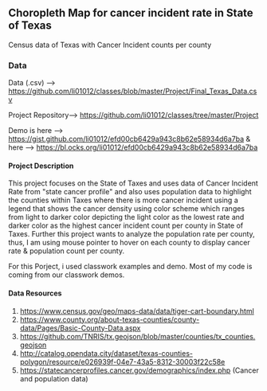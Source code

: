 
## Choropleth Map for cancer incident rate in State of Texas

Census data of Texas with Cancer Incident counts per county

### Data

Data (.csv) --> https://github.com/li01012/classes/blob/master/Project/Final_Texas_Data.csv

Project Repository--> https://github.com/li01012/classes/tree/master/Project

Demo is here --> https://gist.github.com/li01012/efd00cb6429a943c8b62e58934d6a7ba
& here --> https://bl.ocks.org/li01012/efd00cb6429a943c8b62e58934d6a7ba

#### Project Description

This project focuses on the State of Taxes and uses data of Cancer Incident Rate from "state cancer profile" and also uses population data to highlight the counties within Taxes where there is more cancer incident using a legend that shows the cancer density using color scheme which ranges from light to darker color depicting the light color as the lowest rate and darker color as the highest cancer incident count per county in State of Taxes. Further this project wants to analyze the population rate per county, thus, I am using mouse pointer to hover on each county to display cancer rate & population count per county.

For this Porject, i used classwork examples and demo. Most of my code is coming from our classwork demos.

#### Data Resources

1. https://www.census.gov/geo/maps-data/data/tiger-cart-boundary.html 
2. https://www.county.org/about-texas-counties/county-data/Pages/Basic-County-Data.aspx 
3. https://github.com/TNRIS/tx.geojson/blob/master/counties/tx_counties.geojson
4. http://catalog.opendata.city/dataset/texas-counties-polygon/resource/e026939f-04e7-43a5-8312-30003f22c58e        
5. https://statecancerprofiles.cancer.gov/demographics/index.php (Cancer and population data)

